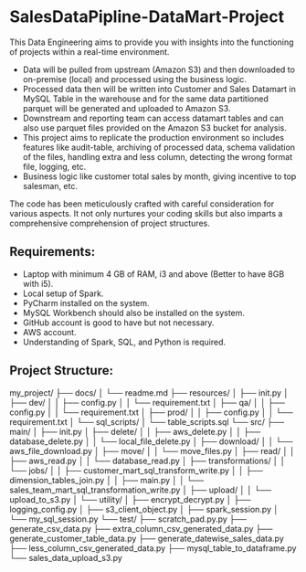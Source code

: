 # SalesDataPipline-DataMart-Project

This Data Engineering aims to provide you with insights into the functioning of projects within a real-time environment.
- Data will be pulled from upstream (Amazon S3) and then downloaded to on-premise (local) and processed using the business logic.
- Processed data then will be written into Customer and Sales Datamart in MySQL Table in the warehouse and for the same data partitioned parquet will be generated and uploaded to Amazon S3.
- Downstream and reporting team can access datamart tables and can also use parquet files provided on the Amazon S3 bucket for analysis.
- This project aims to replicate the production environment so includes features like audit-table, archiving of processed data, schema validation of the files, handling extra and less column, detecting the wrong format file, logging, etc.
- Business logic like customer total sales by month, giving incentive to top salesman, etc.

The code has been meticulously crafted with careful consideration for various aspects. It not only nurtures your coding skills but also imparts a comprehensive comprehension of project structures.

## Requirements:

- Laptop with minimum 4 GB of RAM, i3 and above (Better to have 8GB with i5).
- Local setup of Spark.
- PyCharm installed on the system.
- MySQL Workbench should also be installed on the system.
- GitHub account is good to have but not necessary.
- AWS account.
- Understanding of Spark, SQL, and Python is required.

## Project Structure:
my_project/
├── docs/
│   └── readme.md
├── resources/
│   ├── init.py
│   ├── dev/
│   │   ├── config.py
│   │   └── requirement.txt
│   ├── qa/
│   │   ├── config.py
│   │   └── requirement.txt
│   ├── prod/
│   │   ├── config.py
│   │   └── requirement.txt
│   └── sql_scripts/
│       └── table_scripts.sql
└── src/
    ├── main/
    │   ├── init.py
    │   ├── delete/
    │   │   ├── aws_delete.py
    │   │   ├── database_delete.py
    │   │   └── local_file_delete.py
    │   ├── download/
    │   │   └── aws_file_download.py
    │   ├── move/
    │   │   └── move_files.py
    │   ├── read/
    │   │   ├── aws_read.py
    │   │   └── database_read.py
    │   ├── transformations/
    │   │   └── jobs/
    │   │       ├── customer_mart_sql_transform_write.py
    │   │       ├── dimension_tables_join.py
    │   │       ├── main.py
    │   │       └── sales_team_mart_sql_transformation_write.py
    │   ├── upload/
    │   │   └── upload_to_s3.py
    │   └── utility/
    │       ├── encrypt_decrypt.py
    │       ├── logging_config.py
    │       ├── s3_client_object.py
    │       ├── spark_session.py
    │       └── my_sql_session.py
    └── test/
        ├── scratch_pad.py.py
        ├── generate_csv_data.py
        ├── extra_column_csv_generated_data.py
        ├── generate_customer_table_data.py
        ├── generate_datewise_sales_data.py
        ├── less_column_csv_generated_data.py
        ├── mysql_table_to_dataframe.py
        └── sales_data_upload_s3.py

